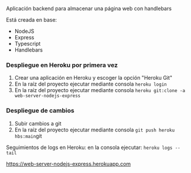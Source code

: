 Aplicación backend para almacenar una página web con handlebars

Está creada en base:

* NodeJS
* Express
* Typescript
* Handlebars

### Despliegue en Heroku por primera vez

1. Crear una aplicación en Heroku y escoger la opción "Heroku Git"
2. En la raíz del proyecto ejecutar mediante consola ``heroku login``
3. En la raíz del proyecto ejecutar mediante consola  ``heroku git:clone -a web-server-nodejs-express``


### Despliegue de cambios

1. Subir cambios a git
2. En la raíz del proyecto ejecutar mediante consola ``git push heroku hbs:main``git

Seguimientos de logs en Heroku: en la consola ejecutar: ``heroku logs --tail``

https://web-server-nodejs-express.herokuapp.com